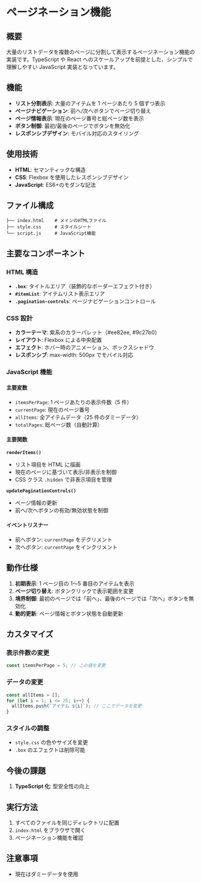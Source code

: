 # ページネーション機能

## 概要

大量のリストデータを複数のページに分割して表示するページネーション機能の実装です。TypeScript や React へのスケールアップを前提とした、シンプルで理解しやすい JavaScript 実装となっています。

## 機能

- **リスト分割表示**: 大量のアイテムを 1 ページあたり 5 個ずつ表示
- **ページナビゲーション**: 前へ/次へボタンでページ切り替え
- **ページ情報表示**: 現在のページ番号と総ページ数を表示
- **ボタン制御**: 最初/最後のページでボタンを無効化
- **レスポンシブデザイン**: モバイル対応のスタイリング

## 使用技術

- **HTML**: セマンティックな構造
- **CSS**: Flexbox を使用したレスポンシブデザイン
- **JavaScript**: ES6+のモダンな記法

## ファイル構成

```
├── index.html    # メインのHTMLファイル
├── style.css     # スタイルシート
└── script.js     # JavaScript機能
```

## 主要なコンポーネント

### HTML 構造

- **`.box`**: タイトルエリア（装飾的なボーダーエフェクト付き）
- **`#itemList`**: アイテムリスト表示エリア
- **`.pagination-controls`**: ページナビゲーションコントロール

### CSS 設計

- **カラーテーマ**: 紫系のカラーパレット（#ee82ee, #9c27b0）
- **レイアウト**: Flexbox による中央配置
- **エフェクト**: ホバー時のアニメーション、ボックスシャドウ
- **レスポンシブ**: max-width: 500px でモバイル対応

### JavaScript 機能

#### 主要変数

- `itemsPerPage`: 1 ページあたりの表示件数（5 件）
- `currentPage`: 現在のページ番号
- `allItems`: 全アイテムデータ（25 件のダミーデータ）
- `totalPages`: 総ページ数（自動計算）

#### 主要関数

**`renderItems()`**

- リスト項目を HTML に描画
- 現在のページに基づいて表示/非表示を制御
- CSS クラス `.hidden` で非表示項目を管理

**`updatePaginationControls()`**

- ページ情報の更新
- 前へ/次へボタンの有効/無効状態を制御

#### イベントリスナー

- 前へボタン: `currentPage` をデクリメント
- 次へボタン: `currentPage` をインクリメント

## 動作仕様

1. **初期表示**: 1 ページ目の 1〜5 番目のアイテムを表示
2. **ページ切り替え**: ボタンクリックで表示範囲を変更
3. **境界制御**: 最初のページでは「前へ」、最後のページでは「次へ」ボタンを無効化
4. **動的更新**: ページ情報とボタン状態を自動更新

## カスタマイズ

### 表示件数の変更

```javascript
const itemsPerPage = 5; // この値を変更
```

### データの変更

```javascript
const allItems = [];
for (let i = 1; i <= 25; i++) {
  allItems.push(`アイテム ${i}`); // ここでデータを変更
}
```

### スタイルの調整

- `style.css` の色やサイズを変更
- `.box` のエフェクトは削除可能

## 今後の課題

1. **TypeScript 化**: 型安全性の向上

## 実行方法

1. すべてのファイルを同じディレクトリに配置
2. `index.html` をブラウザで開く
3. ページネーション機能を確認

## 注意事項

- 現在はダミーデータを使用
